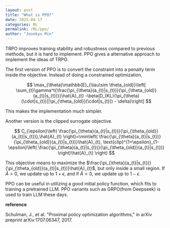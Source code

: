 ```yaml
---
layout: post
title: "What is PPO?"
date: 2025-04-17
categories: RL
permalink: /RL/ppo/
author: "Joonkyu Min"
---
```


TRPO improves training stability and robustness compared to previous methods, but it is hard to implement.
PPO gives a alternative approach to implement the ideas of TRPO.

The first version of PPO is to convert the constraint into a penalty term inside the objective.
Instead of doing a constrained optimization,

$$
\max_{\theta}\mathbb{E}_{\tau\sim \theta_{old}}\left[ \sum_{t}\gamma^t{\frac{\pi_{\theta}(a_{t}|s_{t})}{\pi_{\theta_{old}}(a_{t}|s_{t})}}\hat{A}_{t} -\beta(D_{KL}(\pi_{\theta}(\cdot|s_{t})||\pi_{\theta_{old}}(\cdot|s_{t})) - \delta)\right] 
$$

This makes the implementation much simpler.

Another version is the clipped surrogate objective.

$$
C_{\epsilon}\left( \frac{\pi_{\theta}(a_{t}|s_{t})}{\pi_{\theta_{old}}(a_{t}|s_{t})},\hat{A}_{t} \right)=\min\left( \frac{\pi_{\theta}(a_{t}|s_{t})}{\pi_{\theta_{old}}(a_{t}|s_{t})}\hat{A}_{t}, \text{clip}^{1+\epsilon}_{1-\epsilon}\left( \frac{\pi_{\theta}(a_{t}|s_{t})}{\pi_{\theta_{old}}(a_{t}|s_{t})} \right)\hat{A}_{t} \right)
$$

This objective means to maximize the $\frac{\pi_{\theta}(a_{t}|s_{t})}{\pi_{\theta_{old}}(a_{t}|s_{t})}\hat{A}_{t}$, but only inside a small region.
If $\hat{A}>0$, we update up to $1+\epsilon$, and if $\hat{A}<0$, we update up to $1-\epsilon$.

PPO can be useful in utilizing a good initial policy function, which fits to training a pretrained LLM.
PPO variants such as GRPO(from Deepseek) is used to train LLM these days.



**reference**

Schulman, J., et al. "Proximal policy optimization algorithms," in arXiv preprint arXiv:1707.06347, 2017.

